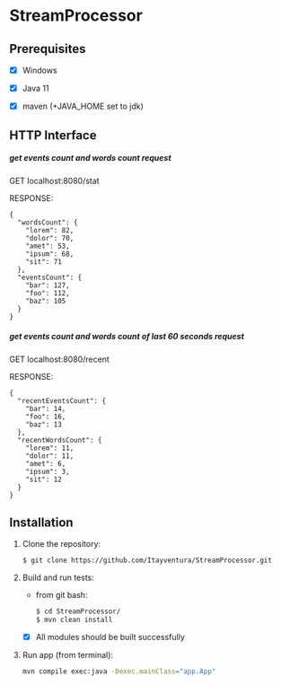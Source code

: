 # StreamProcessor

## Prerequisites
 - [x] Windows
 
 - [x] Java 11

 - [x] maven (+JAVA_HOME set to jdk)
 
## HTTP Interface

##### get events count and words count request
GET localhost:8080/stat

RESPONSE:

```
{
  "wordsCount": {
    "lorem": 82,
    "dolor": 70,
    "amet": 53,
    "ipsum": 68,
    "sit": 71
  },
  "eventsCount": {
    "bar": 127,
    "foo": 112,
    "baz": 105
  }
}
```
##### get events count and words count of last 60 seconds request
GET localhost:8080/recent

RESPONSE:
```
{
  "recentEventsCount": {
    "bar": 14,
    "foo": 16,
    "baz": 13
  },
  "recentWordsCount": {
    "lorem": 11,
    "dolor": 11,
    "amet": 6,
    "ipsum": 3,
    "sit": 12
  }
}
```

## Installation
1. Clone the repository:

    ```sh
    $ git clone https://github.com/Itayventura/StreamProcessor.git
    ```
   
2. Build and run tests:
    - from git bash:
        ```sh
        $ cd StreamProcessor/
        $ mvn clean install
        ```
     
    - [x] All modules should be built successfully

3. Run app (from terminal):
    ```sh
    mvn compile exec:java -Dexec.mainClass="app.App"
    ```

